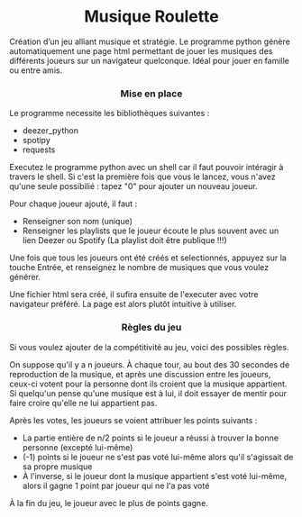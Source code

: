 <h1 align="center">Musique Roulette</h1>

Création d’un jeu alliant musique et stratégie. Le programme python génère automatiquement une page html permettant de jouer les musiques des di fférents joueurs sur un navigateur quelconque. Idéal pour jouer en famille ou entre amis.

<h3 align="center">Mise en place</h3>

Le programme necessite les bibliothèques suivantes :
  -  deezer_python
  -  spotipy
  -  requests

Executez le programme python avec un shell car il faut pouvoir intéragir à travers le shell. 
Si c'est la première fois que vous le lancez, vous n'avez qu'une seule possibilié : tapez "0" pour ajouter un nouveau joueur.

Pour chaque joueur ajouté, il faut : 
  - Renseigner son nom (unique)
  - Renseigner les playlists que le joueur écoute le plus souvent avec un lien Deezer ou Spotify (La playlist doit être publique !!!)

Une fois que tous les joueurs ont été créés et selectionnés, appuyez sur la touche Entrée, et renseignez le nombre de musiques que vous voulez générer. 

Une fichier html sera créé, il sufira ensuite de l'executer avec votre navigateur préféré. La page est alors plutôt intuitive à utiliser.

<h3 align="center">Règles du jeu</h3>

Si vous voulez ajouter de la compétitivité au jeu, voici des possibles règles.

On suppose qu'il y a n joueurs. À chaque tour, au bout des 30 secondes de reproduction de la musique, et après une discussion entre les joueurs, ceux-ci votent pour la personne dont ils croient que la musique appartient. Si quelqu'un pense qu'une musique est à lui, il doit essayer de mentir pour faire croire qu'elle ne lui appartient pas.

Après les votes, les joueurs se voient attribuer les points suivants :
  -  La partie entière de n/2 points si le joueur a réussi à trouver la bonne personne (excepté lui-même)
  -  (-1) points si le joueur ne s'est pas voté lui-même alors qu'il s'agissait de sa propre musique
  -  À l'inverse, si le joueur dont la musique appartient s'est voté lui-même, alors il gagne 1 point par joueur qui ne l'a pas voté

À la fin du jeu, le joueur avec le plus de points gagne.
